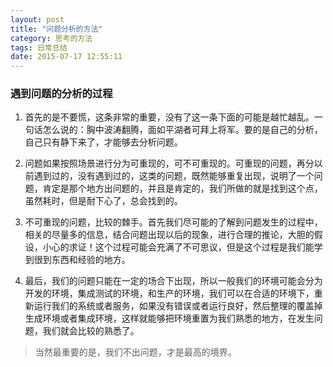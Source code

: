 ```yaml
---
layout: post
title: "问题分析的方法"
category: 思考的方法
tags: 日常总结
date: 2015-07-17 12:55:11
---
```

### 遇到问题的分析的过程

  1. 首先的是不要慌，这条非常的重要，没有了这一条下面的可能是越忙越乱。一句话怎么说的：胸中波涛翻腾，面如平湖者可拜上将军。要的是自己的分析，自己只有静下来了，才能够去分析问题。

  2. 问题如果按照场景进行分为可重现的，可不可重现的。可重现的问题，再分以前遇到过的，没有遇到过的，这类的问题，既然能够重复出现，说明了一个问题，肯定是那个地方出问题的，并且是肯定的，我们所做的就是找到这个点，虽然耗时，但是耐下心了，总会找到的。  

  3. 不可重现的问题，比较的棘手。首先我们尽可能的了解到问题发生的过程中，相关的尽量多的信息，结合问题出现以后的现象，进行合理的推论，大胆的假设，小心的求证！这个过程可能会充满了不可思议，但是这个过程是我们能学到很到东西和经验的地方。   

  4. 最后，我们的问题只能在一定的场合下出现，所以一般我们的环境可能会分为开发的环境，集成测试的环境，和生产的环境，我们可以在合适的环境下，重新运行我们的系统或者服务，如果没有错误或者运行良好，然后整理的覆盖掉生成环境或者集成环境，这样就能够把环境重置为我们熟悉的地方，在发生问题，我们就会比较的熟悉了。

> 当然最重要的是，我们不出问题，才是最高的境界。
